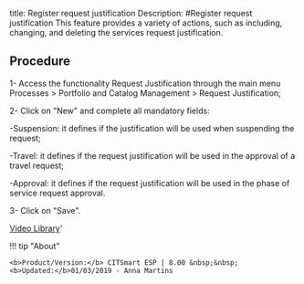 title: Register request justification
Description: 
#Register request justification
This feature provides a variety of actions, such as including, changing, and deleting the services request justification.

Procedure
-------------

1-  Access the functionality Request Justification through the main menu
    Processes \> Portfolio and Catalog Management \> Request Justification;

2-  Click on "New" and complete all mandatory fields:

  -Suspension: it defines if the justification will be used when suspending the request;

  -Travel: it defines if the request justification will be used in the approval of a travel request;

  -Approval: it defines if the request justification will be used in the phase of service request approval.


3-  Click on "Save".


<i class='fa fa-youtube-play  fa-2x' style='color:#97ce17;vertical-align: middle;'> </i> [Video Library](https://www.youtube.com/playlist?list=PLB5qK2uzf2RPsG8HdkE7qEHB39yEI_T8y)'

!!! tip "About"

    <b>Product/Version:</b> CITSmart ESP | 8.00 &nbsp;&nbsp;
    <b>Updated:</b>01/03/2019 - Anna Martins

